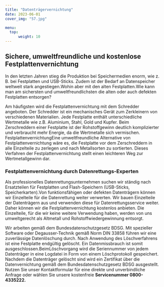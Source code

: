 ```yaml
---
title: "Datenträgervernichtung"
date: 2023-06-01
cover_img: "57.jpg"

menu:
  top:
      weight: 10
---
```


## Sichere, umweltfreundliche und kostenlose Festplattenvernichtung
<!--more-->

In den letzten Jahren stieg die Produktion bei Speichermedien enorm, wie z. B. bei Festplatten und USB-Sticks. Zudem ist der Bedarf an Datenspeicher weltweit stark angestiegen.Wohin aber mit den alten Festplatten.Wie kann man am sichersten und umweltfreundlichsten die alten oder auch defekten Festplatten entsorgen?

Am häufigsten wird die Festplattenvernichtung mit dem Schredder angeboten. Der Schredder ist ein mechanisches Gerät zum Zerkleinern von verschiedenen Materialien. Jede Festplatte enthält unterschiedliche Wertmetalle wie z.B. Aluminium, Stahl, Gold und Kupfer. Beim Zerschreddern einer Festplatte ist der  Rohstoffgewinn deutlich komplizierter und verbraucht mehr Energie, da die Wertmetalle sich vermischen. FestplattenvernichtungEine umweltfreundliche Alternative von Festplattenvernichtung wäre es, die Festplatte vor dem Zerschreddern in alle Einzelteile zu zerlegen und nach Metallsorten zu sortierten. Dieses Verfahren der Festplattenvernichtung stellt einen leichteren Weg zur Wertmetallgewinn dar.

### Festplattenvernichtung durch Datenrettungs-Experten

Als professionelles Datenrettungsunternehmen suchen wir ständig nach Ersatzteilen für Festplatten und Flash-Speichern (USB-Sticks, Speicherkarten).Von funktionsfähigen oder defekten Datenträgern können wir Einzelteile für die Datenrettung weiter verwerten. Wir bauen Einzelteile der Datenträgern aus und verwenden diese für Datenrettungsservice weiter. Daher können wir die Festplattenvernichtung kostenlos anbieten. Die Einzelteile, für die wir keine weitere Verwendung haben, werden von uns umweltgerecht als Altmetall und Rohstoffwiedergewinnung entsorgt.

Wir arbeiten gemäß dem Bundesdatenschutzgesetz BDSG. Mit spezieller Software oder Degausser-Technik gemäß Norm DIN 33858 führen wir eine zuverlässige Datenlöschung durch. Nach Anwendung des Löschverfahrens ist eine Festplatte endgültig gelöscht. Ein Datenmissbrauch ist somit ausgeschlossen.BeimLöschvorgang wird die Seriennummer von jedem Datenträger in eine Logdatei in Form von einem Löschprotokoll gespeichert. Nachdem die Datenträger gelöscht sind wird ein Zertifikat über die Datenvernichtung gemäß dem Bundesdatenschutzgesetz BDSG ausgestellt. Nutzen Sie unser Kontaktformular für eine direkte und unverbindliche Anfrage oder wählen Sie unsere kostenfreie **Servicenummer 0800-4335222.**
